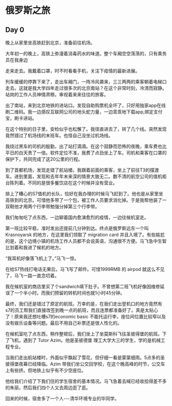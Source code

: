 # 俄罗斯之旅
## Day 0
晚上从家里坐高铁赶到北京，准备前往机场。

大年初一的晚上，高铁上弥漫着消毒药水的味道。整个车厢空空荡荡的，只有乘务员在我身边

走来走去。我戴着口罩，时不时看看手机，关注下疫情的最新进展。

列车缓缓的停靠下来了，走出车厢门，一阵冷风袭来，三三两两的乘客朝着电梯口走去。这就是我大学四年走过很多次的北京南站？在这个非常时刻，冷清而寂静。站岗的工作人员神情肃穆。审视着来来往往的旅客。

出了南站，来到北京地铁的进站口。发现自助购票机全坏了，只好用独家app在线刷二维码。我一边感叹互联网公司的地头蛇力量，一边乖乖地下载app,绑定支付宝，刷卡进站。

在这个特别的日子里，安检似乎也松懈了。我径直进去了，转了几个线。突然发现竟然错过了机场线的末班车。也怪自己没坐过机场线。

我绕过黑车的司机的殷勤，出了站打滴滴。在这个寂静而恐怖的夜晚，乘车费也比平日的白天贵了一倍。软件定位不准，我费了点劲坐上了车。司机和乘客在口罩的保护下，共同完成了这20公里的行程。

到了首都机场，发现走错了航站楼。我跟着前面的乘客，坐上了前往T3的摆渡车。进到里面，发现和去年年末来深的情景大致无二。数不清的航空公司的值机柜台陈列着。不同的是很多餐饮店在这个时候并没有营业。

排上了糟心的S7值机的长队，恰好在我办理的时候马飞赶到了。他也是从家里坐高铁到的北京。可惜他多带了一个包，被工作人员要求消化掉。于是我帮他装了一双鞋他才用两个行李带勉强分掉第三个行李带。

我们匆匆吃了点东西，一边聊着国内愈演愈烈的疫情，一边往候机室走。

第一班比较平稳，准时发出还提前几分钟到达。终点是俄罗斯远东一个叫 Krasnoyarsk 的地方，在这里我们领取了 migration card 并且入境了。有些尴尬的是，这个边境小镇的机场工作人员都不会说英语，沟通很不方便。马飞急中生智比划着和我进了候机的地方。

“我耳机好像落飞机上了。”马飞一惊。

在给S7热线打电话无果后，马飞写了邮件。可惜1999RMB 的 airpod 就这么不见了，马飞一路一直念叨着。

我在候机室的商店里买了个sandwich填下肚子。不曾想第二班飞机好像因维修延误了一个半小时。而我们预留的转机时间也就1小时45分钟。

最终，我们还是错过了原定的航班。万幸的是，在我们走出登机口的地方竟然有s7的员工帮我们直接改签到晚一点的航班，而且连票都准备好了。真是太贴心了！原来我还想吐槽s7的economic basic 不能托运行李，座位间位置比较窄以及没有娱乐设备等问题。最后不用自己补票还是很人性化的。

在候机室吃了点东西，稍作整顿后，我们坐上了坐莫斯科飞往圣彼得堡的航班。下了飞机，遇到了 Tutor Azim。他是圣彼德堡
理工大学大三的学生，学的是机械工程专业。

当我们走出航站楼时，外面似乎飘起了雪花，但仔细一看是蒙蒙细雨。5点多的圣彼得堡夜幕已经降临。Azim 带我们坐公交回学校，在这个晚高峰的时节，公交车上有些挤。但地铁上似乎有不少空座位。

他给我们介绍了下我们住的学生宿舍的基本情况。马飞急着去喊已经收拾得差不多的朱丽，然后我们四个人又去周边逛了逛。

回来的时候，宿舍多了一个人---清华环境专业的毕同学。


